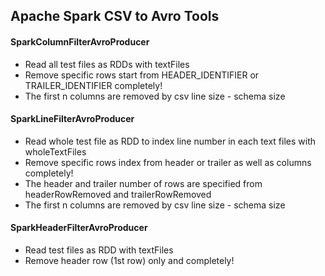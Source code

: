 ## Apache Spark CSV to Avro Tools

#### SparkColumnFilterAvroProducer
* Read all test files as RDDs with textFiles
* Remove specific rows start from HEADER_IDENTIFIER or TRAILER_IDENTIFIER completely!
* The first n columns are removed by csv line size - schema size

#### SparkLineFilterAvroProducer
* Read whole test file as RDD to index line number in each text files with wholeTextFiles
* Remove specific rows index from header or trailer as well as columns completely!
* The header and trailer number of rows are specified from headerRowRemoved and trailerRowRemoved
* The first n columns are removed by csv line size - schema size

#### SparkHeaderFilterAvroProducer
* Read test files as RDD with textFiles
* Remove header row (1st row) only and completely!

